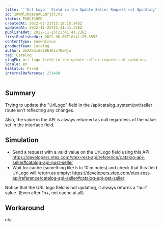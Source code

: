 ```yaml
---
title: '''Url Logo'' Field in the Update Seller Request not Updating'
id: 1WmNl3RgesWAUL8rjitJV1
status: PUBLISHED
createdAt: 2022-01-21T15:18:15.945Z
updatedAt: 2022-11-25T21:41:41.226Z
publishedAt: 2022-11-25T21:41:41.226Z
firstPublishedAt: 2022-06-06T18:41:25.659Z
contentType: knownIssue
productTeam: Catalog
author: 2mXZkbi0oi061KicTExNjo
tag: Catalog
slugEN: url-logo-field-in-the-update-seller-request-not-updating
locale: en
kiStatus: Fixed
internalReference: 271480
---
```


## Summary


Trying to update the "UrlLogo" field in the /api/catalog_system/pvt/seller route isn't reflecting any changes.

Also, the value in the API is always returned as null regardless of the value set in the interface field.



## Simulation



- Send a request with a valid value on the UrlLogo field using this API: https://developers.vtex.com/vtex-rest-api/reference/catalog-api-seller#catalog-api-post-seller
- Wait for cache (something like 5 to 10 minutes) and check that this field UrlLogo will return as empty: https://developers.vtex.com/vtex-rest-api/reference/catalog-api-seller#catalog-api-get-seller

Notice that the URL logo field is not updating, it always returns a "null" value. (Even after 1h+, not cache at all)



## Workaround


n/a

